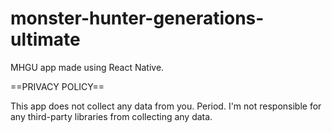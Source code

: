 # monster-hunter-generations-ultimate
MHGU app made using React Native.

==PRIVACY POLICY==

This app does not collect any data from you. Period. I'm not responsible for any third-party libraries from collecting any data. 

